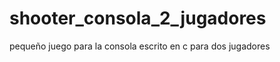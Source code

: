shooter_consola_2_jugadores
===========================

pequeño juego para la consola escrito en c para dos jugadores
